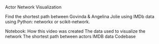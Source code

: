 Actor Network Visualization

Find the shortest path between Govinda & Angelina Jolie using IMDb data using Python: networkx or scikit-network.

Notebook: How this video was created
The data used to visualize the network
The shortest path between actors
IMDB data
Codebase